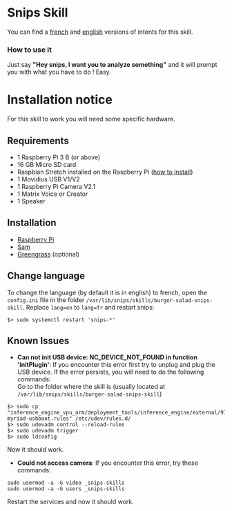 # Snips Skill
  
You can find a [french](https://console.snips.ai/app-editor/skill_x7VKk0K00Nyv "French version of the assistant") and [english](https://console.snips.ai/app-editor/skill_x7Vo5Y9kExaq "English version of the assistant") versions of intents for this skill.
  
### How to use it
Just say **"Hey snips, I want you to analyze something"** and it will prompt you with what you have to do ! Easy.

# Installation notice
  
For this skill to work you will need some specific hardware.  
  
## Requirements

- 1 Raspberry Pi 3 B (or above)
- 16 GB Micro SD card
- Raspbian Stretch installed on the Raspberry Pi ([how to install](https://www.raspberrypi.org/documentation/installation/installing-images/ "Raspbian Stretch installation tutorial"))
- 1 Movidius USB V1/V2
- 1 Raspberry Pi Camera V2.1
- 1 Matrix Voice or Creator
- 1 Speaker

## Installation

- [Raspberry Pi](./doc/PI.md "Pi OS installation and setup")
- [Sam](./doc/SAM.md "sam installation")
- [Greengrass](./doc/GREENGRASS.md "Greengrass setup") (optional)

## Change language
  
To change the language (by default it is in english) to french, open the `config.ini` file in the folder `/var/lib/snips/skills/burger-salad-snips-skill`.
Replace `lang=en` to `lang=fr` and restart snips:
```
$> sudo systemctl restart 'snips-*'
```
## Known Issues
    
- **Can not init USB device: NC_DEVICE_NOT_FOUND in function 'initPlugin'**:
If you encounter this error first try to unplug and plug the USB device. If the error persists, you will need to do the following commands:  
Go to the folder where the skill is (usually located at `/var/lib/snips/skills/burger-salad-snips-skill`)
```
$> sudo cp "inference_engine_vpu_arm/deployment_tools/inference_engine/external/97-myriad-usbboot.rules" /etc/udev/rules.d/
$> sudo udevadm control --reload-rules
$> sudo udevadm trigger
$> sudo ldconfig
```
Now it should work.
  
- **Could not access camera**:
If you encounter this error, try these commands:  
```
sudo usermod -a -G video _snips-skills
sudo usermod -a -G users _snips-skills
```
Restart the services and now it should work.